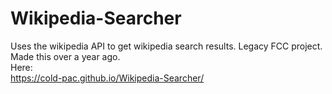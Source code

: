 # Wikipedia-Searcher
Uses the wikipedia API to get wikipedia search results. Legacy FCC project. <br/> 
Made this over a year ago. <br/> 
Here: <br/> 
https://cold-pac.github.io/Wikipedia-Searcher/
